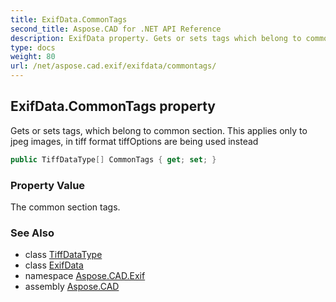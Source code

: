 ```yaml
---
title: ExifData.CommonTags
second_title: Aspose.CAD for .NET API Reference
description: ExifData property. Gets or sets tags which belong to common section. This applies only to jpeg images in tiff format tiffOptions are being used instead
type: docs
weight: 80
url: /net/aspose.cad.exif/exifdata/commontags/
---
```

## ExifData.CommonTags property

Gets or sets tags, which belong to common section. This applies only to jpeg images, in tiff format tiffOptions are being used instead

```csharp
public TiffDataType[] CommonTags { get; set; }
```

### Property Value

The common section tags.

### See Also

* class [TiffDataType](../../../aspose.cad.fileformats.tiff/tiffdatatype/)
* class [ExifData](../)
* namespace [Aspose.CAD.Exif](../../exifdata/)
* assembly [Aspose.CAD](../../../)


